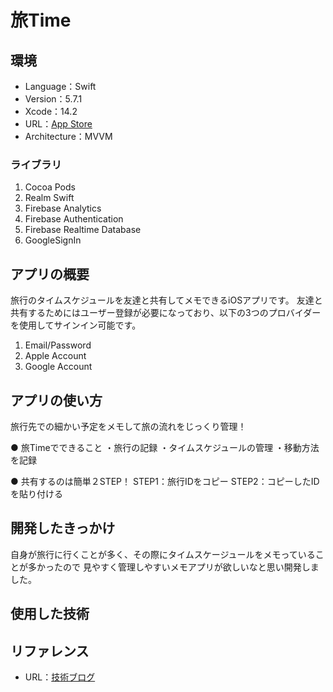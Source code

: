 # 旅Time
## 環境

- Language：Swift
- Version：5.7.1
- Xcode：14.2
- URL：[App Store](https://apps.apple.com/jp/app/%E6%97%85time/id6449208868) 
- Architecture：MVVM

### ライブラリ

1. Cocoa Pods
2. Realm Swift
3. Firebase Analytics
4. Firebase Authentication
5. Firebase Realtime Database
6. GoogleSignIn

## アプリの概要
旅行のタイムスケジュールを友達と共有してメモできるiOSアプリです。
友達と共有するためにはユーザー登録が必要になっており、以下の3つのプロバイダーを使用してサインイン可能です。

1. Email/Password
2. Apple Account
3. Google Account
## アプリの使い方
旅行先での細かい予定をメモして旅の流れをじっくり管理！

● 旅Timeでできること
・旅行の記録
・タイムスケジュールの管理
・移動方法を記録

● 共有するのは簡単２STEP！
STEP1：旅行IDをコピー
STEP2：コピーしたIDを貼り付ける

## 開発したきっかけ
自身が旅行に行くことが多く、その際にタイムスケージュールをメモっていることが多かったので
見やすく管理しやすいメモアプリが欲しいなと思い開発しました。

## 使用した技術


## リファレンス
- URL：[技術ブログ](https://tech.amefure.com/) 

